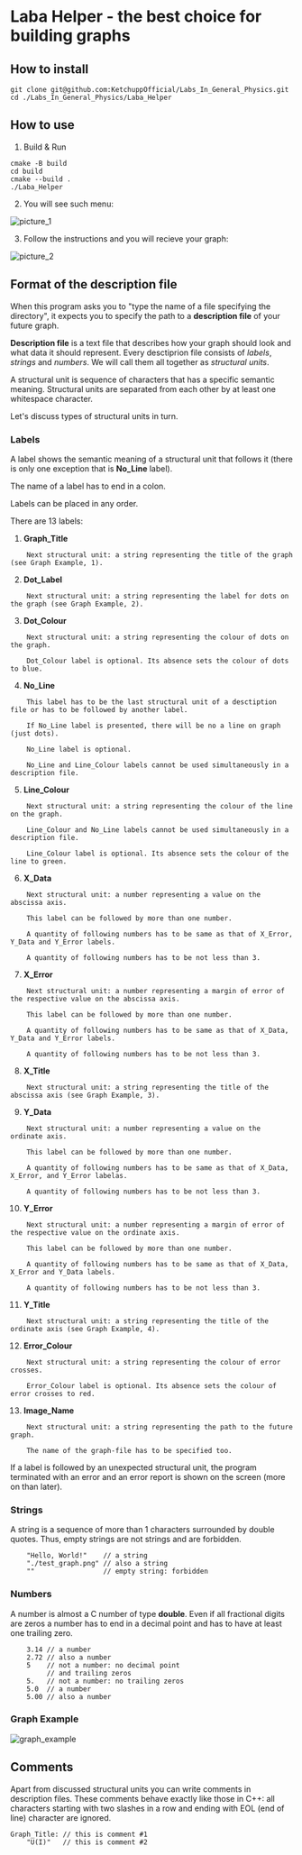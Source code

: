 # Laba Helper - the best choice for building graphs

## How to install
```
git clone git@github.com:KetchuppOfficial/Labs_In_General_Physics.git
cd ./Labs_In_General_Physics/Laba_Helper
```

## How to use

1) Build & Run
```
cmake -B build
cd build
cmake --build .
./Laba_Helper
```

2) You will see such menu:

![picture_1](/Laba_Helper/pictures/picture_1.png)

3) Follow the instructions and you will recieve your graph:

![picture_2](/Laba_Helper/pictures/picture_2.png)

## Format of the description file

When this program asks you to "type the name of a file specifying the directory", it expects you to specify the path to a **description file** of your future graph.

**Description file** is a text file that describes how your graph should look and what data it should represent. Every desctiprion file consists of *labels*, *strings* and *numbers*. We will call them all together as *structural units*.

A structural unit is sequence of characters that has a specific semantic meaning. Structural units are separated from each other by at least one whitespace character.

Let's discuss types of structural units in turn.

### Labels

A label shows the semantic meaning of a structural unit that follows it (there is only one exception that is **No_Line** label). 

The name of a label has to end in a colon.

Labels can be placed in any order.

There are 13 labels:

1) **Graph_Title**
```
    Next structural unit: a string representing the title of the graph (see Graph Example, 1).
```

2) **Dot_Label**
```
    Next structural unit: a string representing the label for dots on the graph (see Graph Example, 2).
```

3) **Dot_Colour**
```
    Next structural unit: a string representing the colour of dots on the graph.

    Dot_Colour label is optional. Its absence sets the colour of dots to blue.
```

4) **No_Line**
```
    This label has to be the last structural unit of a desctiption file or has to be followed by another label.

    If No_Line label is presented, there will be no a line on graph (just dots).

    No_Line label is optional.

    No_Line and Line_Colour labels cannot be used simultaneously in a description file.
```

5) **Line_Colour**
```
    Next structural unit: a string representing the colour of the line on the graph.

    Line_Colour and No_Line labels cannot be used simultaneously in a description file.

    Line_Colour label is optional. Its absence sets the colour of the line to green.
```

6) **X_Data**
```
    Next structural unit: a number representing a value on the abscissa axis.

    This label can be followed by more than one number.
    
    A quantity of following numbers has to be same as that of X_Error, Y_Data and Y_Error labels.
    
    A quantity of following numbers has to be not less than 3.
```

7) **X_Error**
```
    Next structural unit: a number representing a margin of error of the respective value on the abscissa axis.

    This label can be followed by more than one number.
    
    A quantity of following numbers has to be same as that of X_Data, Y_Data and Y_Error labels.
    
    A quantity of following numbers has to be not less than 3.
```

8) **X_Title**
```
    Next structural unit: a string representing the title of the abscissa axis (see Graph Example, 3).
```

9) **Y_Data**
```
    Next structural unit: a number representing a value on the ordinate axis.

    This label can be followed by more than one number.
    
    A quantity of following numbers has to be same as that of X_Data, X_Error, and Y_Error labelas.

    A quantity of following numbers has to be not less than 3.
```

10) **Y_Error**
```
    Next structural unit: a number representing a margin of error of the respective value on the ordinate axis.

    This label can be followed by more than one number. 
    
    A quantity of following numbers has to be same as that of X_Data, X_Error and Y_Data labels.
    
    A quantity of following numbers has to be not less than 3.
```

11) **Y_Title**
```
    Next structural unit: a string representing the title of the ordinate axis (see Graph Example, 4).
```

12) **Error_Colour**
```
    Next structural unit: a string representing the colour of error crosses.

    Error_Colour label is optional. Its absence sets the colour of error crosses to red.
```

13) **Image_Name**
```
    Next structural unit: a string representing the path to the future graph.
    
    The name of the graph-file has to be specified too.
```

If a label is followed by an unexpected structural unit, the program terminated with an error and an error report is shown on the screen (more on than later).

### Strings

A string is a sequence of more than 1 characters surrounded by double quotes. Thus, empty strings are not strings and are forbidden.
```
    "Hello, World!"    // a string
    "./test_graph.png" // also a string
    ""                 // empty string: forbidden
```

### Numbers

A number is almost a C number of type **double**. Even if all fractional digits are zeros a number has to end in a decimal point and has to have at least one trailing zero.
```
    3.14 // a number
    2.72 // also a number
    5    // not a number: no decimal point 
         // and trailing zeros
    5.   // not a number: no trailing zeros
    5.0  // a number
    5.00 // also a number
```

### Graph Example
![graph_example](/Laba_Helper/pictures/graph_example.png)

## Comments

Apart from discussed structural units you can write comments in description files. These comments behave exactly like those in C++: all characters starting with two slashes in a row and ending with EOL (end of line) character are ignored.
```
Graph_Title: // this is comment #1
    "U(I)"   // this is comment #2
```
